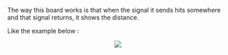 <p>
The way this board works is that when the signal it sends hits somewhere and that signal returns, it shows the distance.
        
Like the example below :

        
</p>

<p align="center">
        <img src="https://osoyoo.com/wp-content/uploads/2017/07/ultrasonic-lcd.gif">
    </a>
</p>
